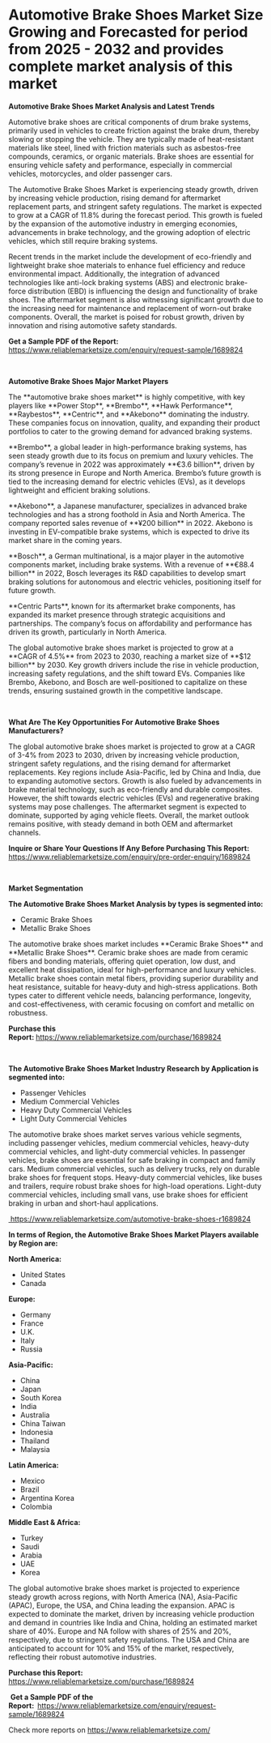 <p><h1>Automotive Brake Shoes Market Size Growing and Forecasted for period from 2025 - 2032 and provides complete market analysis of this market</h1></p><p><strong>Automotive Brake Shoes Market Analysis and Latest Trends</strong></p>
<p><p>Automotive brake shoes are critical components of drum brake systems, primarily used in vehicles to create friction against the brake drum, thereby slowing or stopping the vehicle. They are typically made of heat-resistant materials like steel, lined with friction materials such as asbestos-free compounds, ceramics, or organic materials. Brake shoes are essential for ensuring vehicle safety and performance, especially in commercial vehicles, motorcycles, and older passenger cars.</p><p>The Automotive Brake Shoes Market is experiencing steady growth, driven by increasing vehicle production, rising demand for aftermarket replacement parts, and stringent safety regulations. The market is expected to grow at a CAGR of 11.8% during the forecast period. This growth is fueled by the expansion of the automotive industry in emerging economies, advancements in brake technology, and the growing adoption of electric vehicles, which still require braking systems.</p><p>Recent trends in the market include the development of eco-friendly and lightweight brake shoe materials to enhance fuel efficiency and reduce environmental impact. Additionally, the integration of advanced technologies like anti-lock braking systems (ABS) and electronic brake-force distribution (EBD) is influencing the design and functionality of brake shoes. The aftermarket segment is also witnessing significant growth due to the increasing need for maintenance and replacement of worn-out brake components. Overall, the market is poised for robust growth, driven by innovation and rising automotive safety standards.</p></p>
<p><strong>Get a Sample PDF of the Report:&nbsp;</strong> <a href="https://www.reliablemarketsize.com/enquiry/request-sample/1689824?utm_campaign=1131&utm_medium=2&utm_source=Github&utm_content=ia&utm_term=23012025&utm_id=automotive-brake-shoes">https://www.reliablemarketsize.com/enquiry/request-sample/1689824</a></p>
<p>&nbsp;</p>
<p><strong>Automotive Brake Shoes Major Market Players</strong></p>
<p><p>The **automotive brake shoes market** is highly competitive, with key players like **Power Stop**, **Brembo**, **Hawk Performance**, **Raybestos**, **Centric**, and **Akebono** dominating the industry. These companies focus on innovation, quality, and expanding their product portfolios to cater to the growing demand for advanced braking systems.</p><p>**Brembo**, a global leader in high-performance braking systems, has seen steady growth due to its focus on premium and luxury vehicles. The company’s revenue in 2022 was approximately **€3.6 billion**, driven by its strong presence in Europe and North America. Brembo’s future growth is tied to the increasing demand for electric vehicles (EVs), as it develops lightweight and efficient braking solutions.</p><p>**Akebono**, a Japanese manufacturer, specializes in advanced brake technologies and has a strong foothold in Asia and North America. The company reported sales revenue of **¥200 billion** in 2022. Akebono is investing in EV-compatible brake systems, which is expected to drive its market share in the coming years.</p><p>**Bosch**, a German multinational, is a major player in the automotive components market, including brake systems. With a revenue of **€88.4 billion** in 2022, Bosch leverages its R&D capabilities to develop smart braking solutions for autonomous and electric vehicles, positioning itself for future growth.</p><p>**Centric Parts**, known for its aftermarket brake components, has expanded its market presence through strategic acquisitions and partnerships. The company’s focus on affordability and performance has driven its growth, particularly in North America.</p><p>The global automotive brake shoes market is projected to grow at a **CAGR of 4.5%** from 2023 to 2030, reaching a market size of **$12 billion** by 2030. Key growth drivers include the rise in vehicle production, increasing safety regulations, and the shift toward EVs. Companies like Brembo, Akebono, and Bosch are well-positioned to capitalize on these trends, ensuring sustained growth in the competitive landscape.</p></p>
<p>&nbsp;</p>
<p><strong>What Are The Key Opportunities For Automotive Brake Shoes Manufacturers?</strong></p>
<p><p>The global automotive brake shoes market is projected to grow at a CAGR of 3-4% from 2023 to 2030, driven by increasing vehicle production, stringent safety regulations, and the rising demand for aftermarket replacements. Key regions include Asia-Pacific, led by China and India, due to expanding automotive sectors. Growth is also fueled by advancements in brake material technology, such as eco-friendly and durable composites. However, the shift towards electric vehicles (EVs) and regenerative braking systems may pose challenges. The aftermarket segment is expected to dominate, supported by aging vehicle fleets. Overall, the market outlook remains positive, with steady demand in both OEM and aftermarket channels.</p></p>
<p><strong>Inquire or Share Your Questions If Any Before Purchasing This Report:</strong> <a href="https://www.reliablemarketsize.com/enquiry/pre-order-enquiry/1689824?utm_campaign=1131&utm_medium=2&utm_source=Github&utm_content=ia&utm_term=23012025&utm_id=automotive-brake-shoes">https://www.reliablemarketsize.com/enquiry/pre-order-enquiry/1689824</a></p>
<p>&nbsp;</p>
<p><strong>Market Segmentation</strong></p>
<p><strong>The Automotive Brake Shoes Market Analysis by types is segmented into:</strong></p>
<p><ul><li>Ceramic Brake Shoes</li><li>Metallic Brake Shoes</li></ul></p>
<p><p>The automotive brake shoes market includes **Ceramic Brake Shoes** and **Metallic Brake Shoes**. Ceramic brake shoes are made from ceramic fibers and bonding materials, offering quiet operation, low dust, and excellent heat dissipation, ideal for high-performance and luxury vehicles. Metallic brake shoes contain metal fibers, providing superior durability and heat resistance, suitable for heavy-duty and high-stress applications. Both types cater to different vehicle needs, balancing performance, longevity, and cost-effectiveness, with ceramic focusing on comfort and metallic on robustness.</p></p>
<p><strong>Purchase this Report:&nbsp;</strong><a href="https://www.reliablemarketsize.com/purchase/1689824?utm_campaign=1131&utm_medium=2&utm_source=Github&utm_content=ia&utm_term=23012025&utm_id=automotive-brake-shoes">https://www.reliablemarketsize.com/purchase/1689824</a></p>
<p>&nbsp;</p>
<p><strong>The Automotive Brake Shoes Market Industry Research by Application is segmented into:</strong></p>
<p><ul><li>Passenger Vehicles</li><li>Medium Commercial Vehicles</li><li>Heavy Duty Commercial Vehicles</li><li>Light Duty Commercial Vehicles</li></ul></p>
<p><p>The automotive brake shoes market serves various vehicle segments, including passenger vehicles, medium commercial vehicles, heavy-duty commercial vehicles, and light-duty commercial vehicles. In passenger vehicles, brake shoes are essential for safe braking in compact and family cars. Medium commercial vehicles, such as delivery trucks, rely on durable brake shoes for frequent stops. Heavy-duty commercial vehicles, like buses and trailers, require robust brake shoes for high-load operations. Light-duty commercial vehicles, including small vans, use brake shoes for efficient braking in urban and short-haul applications.</p></p>
<p><a href="https://www.reliablemarketsize.com/automotive-brake-shoes-r1689824?utm_campaign=1131&utm_medium=2&utm_source=Github&utm_content=ia&utm_term=23012025&utm_id=automotive-brake-shoes">&nbsp;https://www.reliablemarketsize.com/automotive-brake-shoes-r1689824</a></p>
<p><strong>In terms of Region, the Automotive Brake Shoes Market Players available by Region are:</strong></p>
<p>
    <p> <strong> North America: </strong>
        <ul>
            <li>United States</li>
            <li>Canada</li>
        </ul>
        </p> 
    <p> <strong> Europe: </strong>
        <ul>
            <li>Germany</li>
            <li>France</li>
            <li>U.K.</li>
            <li>Italy</li>
            <li>Russia</li>
        </ul>
        </p> 
    <p> <strong> Asia-Pacific: </strong>
        <ul>
            <li>China</li>
            <li>Japan</li>
            <li>South Korea</li>
            <li>India</li>
            <li>Australia</li>
            <li>China Taiwan</li>
            <li>Indonesia</li>
            <li>Thailand</li>
            <li>Malaysia</li>
        </ul>
        </p> 
    <p> <strong> Latin America: </strong>
        <ul>
            <li>Mexico</li>
            <li>Brazil</li>
            <li>Argentina Korea</li>
            <li>Colombia</li>
        </ul>
        </p> 
    <p> <strong> Middle East & Africa: </strong>
        <ul>
            <li>Turkey</li>
            <li>Saudi</li>
            <li>Arabia</li>
            <li>UAE</li>
            <li>Korea</li>
        </ul>
    </p>
    </p>
<p><p>The global automotive brake shoes market is projected to experience steady growth across regions, with North America (NA), Asia-Pacific (APAC), Europe, the USA, and China leading the expansion. APAC is expected to dominate the market, driven by increasing vehicle production and demand in countries like India and China, holding an estimated market share of 40%. Europe and NA follow with shares of 25% and 20%, respectively, due to stringent safety regulations. The USA and China are anticipated to account for 10% and 15% of the market, respectively, reflecting their robust automotive industries.</p></p>
<p><strong>Purchase this Report: </strong><a href="https://www.reliablemarketsize.com/purchase/1689824?utm_campaign=1131&utm_medium=2&utm_source=Github&utm_content=ia&utm_term=23012025&utm_id=automotive-brake-shoes">https://www.reliablemarketsize.com/purchase/1689824</a></p>
<p>&nbsp;<strong>Get a Sample PDF of the Report:&nbsp;&nbsp;</strong><a href="https://www.reliablemarketsize.com/enquiry/request-sample/1689824?utm_campaign=1131&utm_medium=2&utm_source=Github&utm_content=ia&utm_term=23012025&utm_id=automotive-brake-shoes">https://www.reliablemarketsize.com/enquiry/request-sample/1689824</a></p>
<p><strong></strong></p>
<p>Check more reports on <a href="https://www.reliablemarketsize.com/?utm_campaign=1131&utm_medium=2&utm_source=Github&utm_content=ia&utm_term=23012025&utm_id=automotive-brake-shoes">https://www.reliablemarketsize.com/</a></p>
